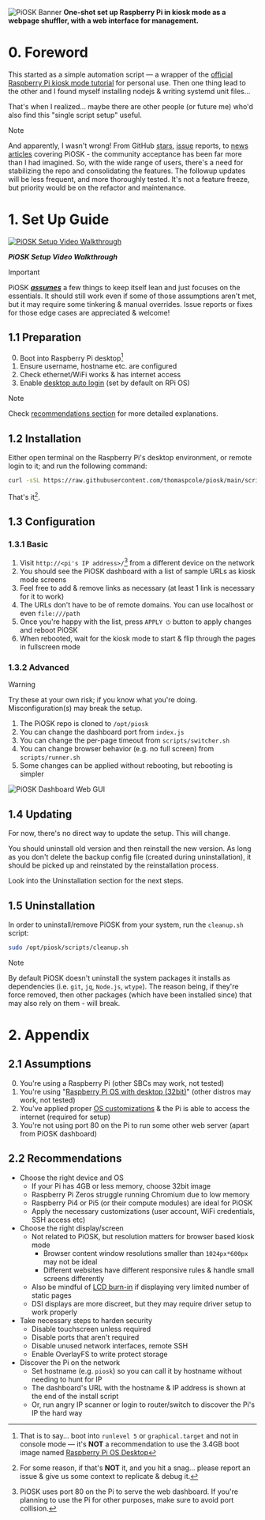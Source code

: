 ![PiOSK Banner](assets/banner.png)
**One-shot set up Raspberry Pi in kiosk mode as a webpage shuffler, with a web interface for management.**

# 0. Foreword

This started as a simple automation script &mdash; a wrapper of the [official Raspberry Pi kiosk mode tutorial](https://www.raspberrypi.com/tutorials/how-to-use-a-raspberry-pi-in-kiosk-mode/) for personal use. Then one thing lead to the other and I found myself installing nodejs & writing systemd unit files...

That's when I realized... maybe there are other people (or future me) who'd also find this "single script setup" useful.

> [!NOTE]  
> And apparently, I wasn't wrong! From GitHub [stars](https://github.com/debloper/piosk/stargazers), [issue](https://github.com/debloper/piosk/issues) reports, to [news articles](https://www.hackster.io/news/fe890d007c32) covering PiOSK - the community acceptance has been far more than I had imagined. So, with the wide range of users, there's a need for stabilizing the repo and consolidating the features. The followup updates will be less frequent, and more thoroughly tested. It's not a feature freeze, but priority would be on the refactor and maintenance.


# 1. Set Up Guide

[![PiOSK Setup Video Walkthrough](https://img.youtube.com/vi/CrQjc6P-g1A/maxresdefault.jpg)](https://youtu.be/CrQjc6P-g1A)

***PiOSK Setup Video Walkthrough***

> [!IMPORTANT]  
> PiOSK ***[assumes](#21-assumptions)*** a few things to keep itself lean and just focuses on the essentials. It should still work even if some of those assumptions aren't met, but it may require some tinkering & manual overrides. Issue reports or fixes for those edge cases are appreciated & welcome!


## 1.1 Preparation

0. Boot into Raspberry Pi desktop[^1]
1. Ensure username, hostname etc. are configured
2. Check ethernet/WiFi works & has internet access
3. Enable [desktop auto login](https://www.raspberrypi.com/documentation/computers/configuration.html#boot-options) (set by default on RPi OS)

[^1]: That is to say... boot into `runlevel 5` or `graphical.target` and not in console mode &mdash; it's **NOT** a recommendation to use the 3.4GB boot image named [Raspberry Pi OS Desktop](https://www.raspberrypi.com/software/operating-systems/#raspberry-pi-desktop)

> [!NOTE]  
> Check [recommendations section](#22-recommendations) for more detailed explanations.


## 1.2 Installation

Either open terminal on the Raspberry Pi's desktop environment, or remote login to it; and run the following command:

```bash
curl -sSL https://raw.githubusercontent.com/thomaspcole/piosk/main/scripts/setup.sh | sudo bash -
```

That's it[^2].

[^2]: For some reason, if that's **NOT** it, and you hit a snag... please report an issue & give us some context to replicate & debug it.

## 1.3 Configuration

### 1.3.1 Basic

1. Visit `http://<pi's IP address>/`[^3] from a different device on the network
2. You should see the PiOSK dashboard with a list of sample URLs as kiosk mode screens
3. Feel free to add & remove links as necessary (at least 1 link is necessary for it to work)
4. The URLs don't have to be of remote domains. You can use localhost or even `file:///path`
5. Once you're happy with the list, press `APPLY ⏻` button to apply changes and reboot PiOSK
6. When rebooted, wait for the kiosk mode to start & flip through the pages in fullscreen mode


### 1.3.2 Advanced

> [!WARNING]  
> Try these at your own risk; if you know what you're doing. Misconfiguration(s) may break the setup.

1. The PiOSK repo is cloned to `/opt/piosk`
2. You can change the dashboard port from `index.js`
3. You can change the per-page timeout from `scripts/switcher.sh`
4. You can change browser behavior (e.g. no full screen) from `scripts/runner.sh`
5. Some changes can be applied without rebooting, but rebooting is simpler

[^3]: PiOSK uses port 80 on the Pi to serve the web dashboard. If you're planning to use the Pi for other purposes, make sure to avoid port collision.

![PiOSK Dashboard Web GUI](assets/dashboard.png)

## 1.4 Updating

For now, there's no direct way to update the setup. This will change.

You should uninstall old version and then reinstall the new version. As long as you don't delete the backup config file (created during uninstallation), it should be picked up and reinstated by the reinstallation process.

Look into the Uninstallation section for the next steps.


## 1.5 Uninstallation

In order to uninstall/remove PiOSK from your system, run the `cleanup.sh` script:

```bash
sudo /opt/piosk/scripts/cleanup.sh
```

> [!NOTE]  
> By default PiOSK doesn't uninstall the system packages it installs as dependencies (i.e. `git`, `jq`, `Node.js`, `wtype`). The reason being, if they're force removed, then other packages (which have been installed since) that may also rely on them - will break.

# 2. Appendix

## 2.1 Assumptions

0. You're using a Raspberry Pi (other SBCs may work, not tested)
1. You're using "[Raspberry Pi OS with desktop (32bit)](https://www.raspberrypi.com/software/operating-systems/#raspberry-pi-os-32-bit)" (other distros may work, not tested)
2. You've applied proper [OS customizations](https://www.raspberrypi.com/documentation/computers/getting-started.html#advanced-options) & the Pi is able to access the internet (required for setup)
3. You're not using port 80 on the Pi to run some other web server (apart from PiOSK dashboard)

## 2.2 Recommendations

- Choose the right device and OS
  - If your Pi has 4GB or less memory, choose 32bit image
  - Raspberry Pi Zeros struggle running Chromium due to low memory
  - Raspberry Pi4 or Pi5 (or their compute modules) are ideal for PiOSK
  - Apply the necessary customizations (user account, WiFi credentials, SSH access etc)
- Choose the right display/screen
  - Not related to PiOSK, but resolution matters for browser based kiosk mode
    - Browser content window resolutions smaller than `1024px*600px` may not be ideal
    - Different websites have different responsive rules & handle small screens differently
  - Also be mindful of [LCD burn-in](https://en.wikipedia.org/wiki/Screen_burn-in) if displaying very limited number of static pages
  - DSI displays are more discreet, but they may require driver setup to work properly
- Take necessary steps to harden security
    - Disable touchscreen unless required
    - Disable ports that aren't required
    - Disable unused network interfaces, remote SSH
    - Enable OverlayFS to write protect storage
- Discover the Pi on the network
    - Set hostname (e.g. `piosk`) so you can call it by hostname without needing to hunt for IP
    - The dashboard's URL with the hostname & IP address is shown at the end of the install script
    - Or, run angry IP scanner or login to router/switch to discover the Pi's IP the hard way
